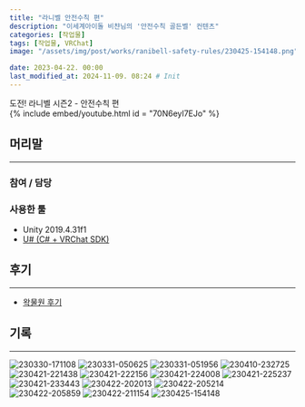 ```yaml
---
title: "라니벨 안전수칙 편"
description: "이세계아이돌 비챤님의 '안전수칙 골든벨' 컨텐츠"
categories: [작업물]
tags: [작업물, VRChat]
image: "/assets/img/post/works/ranibell-safety-rules/230425-154148.png"

date: 2023-04-22. 00:00
last_modified_at: 2024-11-09. 08:24 # Init
---
```


도전! 라니벨 시즌2 - 안전수칙 편  
{% include embed/youtube.html id = "70N6eyl7EJo" %}

## 머리말

---

### 참여 / 담당

### 사용한 툴

- Unity 2019.4.31f1
- [U# (C# + VRChat SDK)](https://udonsharp.docs.vrchat.com/)

## 후기

---

- [왁물원 후기](https://cafe.naver.com/steamindiegame/10888716)

## 기록

---

![230330-171108](/assets/img/post/works/ranibell-safety-rules/230330-171108.png)
![230331-050625](/assets/img/post/works/ranibell-safety-rules/230331-050625.png)
![230331-051956](/assets/img/post/works/ranibell-safety-rules/230331-051956.png)
![230410-232725](/assets/img/post/works/ranibell-safety-rules/230410-232725.png)
![230421-221438](/assets/img/post/works/ranibell-safety-rules/230421-221438.png)
![230421-222156](/assets/img/post/works/ranibell-safety-rules/230421-222156.png)
![230421-224008](/assets/img/post/works/ranibell-safety-rules/230421-224008.png)
![230421-225237](/assets/img/post/works/ranibell-safety-rules/230421-225237.png)
![230421-233443](/assets/img/post/works/ranibell-safety-rules/230421-233443.png)
![230422-202013](/assets/img/post/works/ranibell-safety-rules/230422-202013.png)
![230422-205214](/assets/img/post/works/ranibell-safety-rules/230422-205214.png)
![230422-205859](/assets/img/post/works/ranibell-safety-rules/230422-205859.png)
![230422-211154](/assets/img/post/works/ranibell-safety-rules/230422-211154.png)
![230425-154148](/assets/img/post/works/ranibell-safety-rules/230425-154148.png)
